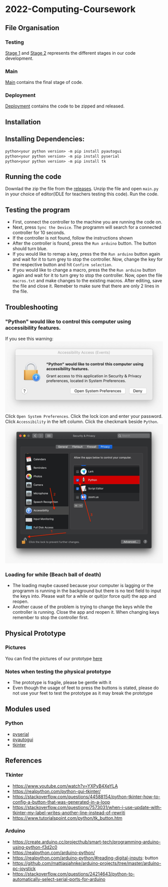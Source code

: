 # 2022-Computing-Coursework

## File Organisation
### Testing
[Stage 1](https://github.com/Shanjiith-Pranov/2022-Computing-Coursework/tree/main/Testing/Stage%201) and [Stage 2](https://github.com/Shanjiith-Pranov/2022-Computing-Coursework/tree/main/Testing/Stage%202) represents the different stages in our code development.
### Main 
[Main](https://github.com/Shanjiith-Pranov/2022-Computing-Coursework/tree/main/main) contains the final stage of code.
### Deployment
[Deployment]() contains the code to be zipped and released.

## Installation
## Installing Dependencies:
```
python<your python version> -m pip install pyautogui
python<your python version> -m pip install pyserial
python<your python version> -m pip install tk
```
## Running the code
Downlad the zip the file from the [releases](https://github.com/Shanjiith-Pranov/2022-Computing-Coursework/releases/new). Unzip the file and open `main.py` in your choice of editor(IDLE for teachers testing this code). Run the code.
## Testing the program
- First, connect the controller to the machine you are running the code on.
- Next, press `Sync the Device`. The programm will search for a connected controller for 10 seconds.
- If the controller is not found, follow the instructions shown
- After the controller is found, press the `Run arduino` button. The button should turn blue.
- If you would like to remap a key, press the the `Run arduino` button again and wait for it to turn grey to stop the controller. Now, change the key for the respective button and hit `Confirm selection`.
- If you would like to change a macro, press the the `Run arduino` button again and wait for it to turn grey to stop the controller. Now, open the file `macros.txt` and make changes to the existing macros. After editing, save the file and close it. Remeber to make sure that there are only 2 lines in the file.
## Troubleshooting
### "Python" would like to control this computer using accessibility features.
If you see this warning: ![](https://github.com/Shanjiith-Pranov/2022-Computing-Coursework/blob/main/warning.jpg)
Click `Open System Preferences`. Click the lock icon and enter your password. Click `Accessibility` in the left column. Click the checkmark beside `Python`.
![](https://github.com/Shanjiith-Pranov/2022-Computing-Coursework/blob/main/system_preferences.jpg)
### Loading for while (Beach ball of death)
- The loading maybe caused because your computer is lagging or the programm is running in the background but there is no text field to input the keys into. Please wait for a while or quit(or force quit) the app and reopen. 
- Another cause of the problem is trying to change the keys while the controller is running. Close the app and reopen it. When changing keys remember to stop the controller first.

## Physical Prototype
### Pictures
You can find the pictures of our prototype [here](https://github.com/Shanjiith-Pranov/2022-Computing-Coursework/tree/main/Prototype%20pictures)
### Notes when testing the physical prototype
- The prototype is fragile, please be gentle with it
- Even though the usage of feet to press the buttons is stated, please do not use your feet to test the prototype as it may break the prototype

## Modules used
### Python
- [pyserial](https://github.com/pyserial/pyserial)
- [pyautogui](https://github.com/asweigart/pyautogui)
- [tkinter](https://docs.python.org/3/library/tk.html)

## References
### Tkinter 
- https://www.youtube.com/watch?v=YXPyB4XeYLA 
- https://realpython.com/python-gui-tkinter/ 
- https://stackoverflow.com/questions/44588154/python-tkinter-how-to-config-a-button-that-was-generated-in-a-loop
- https://stackoverflow.com/questions/7573031/when-i-use-update-with-tkinter-my-label-writes-another-line-instead-of-rewriti
- https://www.tutorialspoint.com/python/tk_button.htm

### Arduino
- https://create.arduino.cc/projecthub/smart-tech/programming-arduino-using-python-f3d2c0
- https://realpython.com/arduino-python/
- https://realpython.com/arduino-python/#reading-digital-inputs: button
- https://github.com/mattiasjahnke/arduino-projects/tree/master/arduino-pc-joystick	
- https://stackoverflow.com/questions/24214643/python-to-automatically-select-serial-ports-for-arduino	
